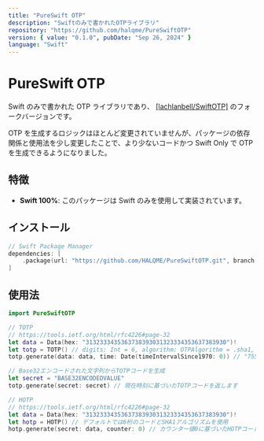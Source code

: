 ```yaml
---
title: "PureSwift OTP"
description: "Swiftのみで書かれたOTPライブラリ"
repository: "https://github.com/halqme/PureSwiftOTP"
version: { value: "0.1.0", pubDate: "Sep 26, 2024" }
language: "Swift"
---
```


# PureSwift OTP

Swift のみで書かれた OTP ライブラリであり、
<a href="https://github.com/lachlanbell/SwiftOTP" target="_blank" rel="noopener noreferrer">[lachlanbell/SwiftOTP]</a> のフォークバージョンです。

OTP を生成するロジックはほとんど変更されていませんが、パッケージの依存関係と使用法を少し変更したことで、より少ないコードかつ Swift Only で OTP を生成できるようになりました。

## 特徴

-   **Swift 100%**: このパッケージは Swift のみを使用して実装されています。

## インストール

```swift
// Swift Package Manager
dependencies: [
    .package(url: "https://github.com/HALQME/PureSwiftOTP.git", branch: "main")
]
```

## 使用法

```swift
import PureSwiftOTP

// TOTP
// https://tools.ietf.org/html/rfc4226#page-32
let data = Data(hex: "3132333435363738393031323334353637383930")!
let totp = TOTP() // digits: Int = 6, algorithm: OTPAlgorithm = .sha1, timeInterval: TimeInterval = 30
totp.generate(data: data, time: Date(timeIntervalSince1970: 0)) // "755224"

// Base32エンコードされた文字列からTOTPコードを生成
let secret = "BASE32ENCODEDVALUE"
totp.generate(secret: secret) // 現在時刻に基づいたTOTPコードを返します

// HOTP
// https://tools.ietf.org/html/rfc4226#page-32
let data = Data(hex: "3132333435363738393031323334353637383930")!
let hotp = HOTP() // デフォルトでは6桁のコードとSHA1アルゴリズムを使用
hotp.generate(secret: data, counter: 0) // カウンター値0に基づいたHOTPコードを生成
```
